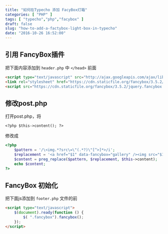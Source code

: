 ```yaml
---
title: "如何在Typecho 添加 FacyBox灯箱"
categories: [ "PHP" ]
tags: [ "typecho","php","facybox" ]
draft: false
slug: "how-to-add-a-factybox-light-box-in-typecho"
date: "2016-10-26 16:52:00"
---
```


## 引用 FancyBox插件

把下面内容添加到 `header.php` 中 `</head>` 前面

```html
<script type="text/javascript" src="http://ajax.googleapis.com/ajax/libs/jquery/1.7/jquery.min.js"></script> <!--如果主题已经引用了jQuery库，可以忽略这条-->
<link rel="stylesheet" href="https://cdn.staticfile.org/fancybox/3.5.2/jquery.fancybox.min.css">
<script src="https://cdn.staticfile.org/fancybox/3.5.2/jquery.fancybox.min.js"></script>
```

## 修改post.php

打开post.php，将

```
<?php $this->content(); ?>
```

修改成

```php
<?php
    $pattern = '/\<img.*?src\=\"(.*?)\"[^>]*>/i';
    $replacement = '<a href="$1" data-fancybox="gallery" /><img src="$1" alt="'.$this->title.'" title="点击放大图片"></a>';
    $content = preg_replace($pattern, $replacement, $this->content);
    echo $content;
?>
```

## FancyBox 初始化

把下面js添加到 `footer.php` 文件的</body>前

```html
<script type="text/javascript">
    $(document).ready(function () {
        $( ".fancybox").fancybox();
    });
</script>
```